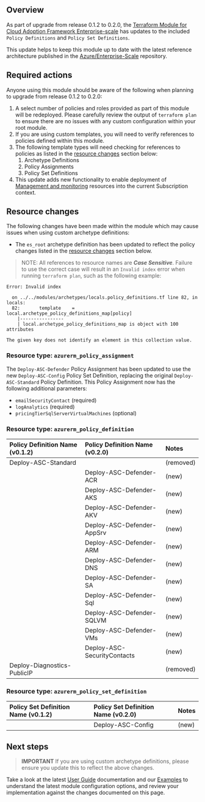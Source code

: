 ## Overview

As part of upgrade from release 0.1.2 to 0.2.0, the [Terraform Module for Cloud Adoption Framework Enterprise-scale][terraform-registry-caf-enterprise-scale] has updates to the included `Policy Definitions` and `Policy Set Definitions`.

This update helps to keep this module up to date with the latest reference architecture published in the [Azure/Enterprise-Scale][azure/enterprise-scale] repository.

## Required actions

Anyone using this module should be aware of the following when planning to upgrade from release 0.1.2 to 0.2.0:

1. A select number of policies and roles provided as part of this module will be redeployed. Please carefully review the output of `terraform plan` to ensure there are no issues with any custom configuration within your root module.
1. If you are using custom templates, you will need to verify references to policies defined within this module.
1. The following template types will need checking for references to policies as listed in the [resource changes](#resource-changes) section below:
   1. Archetype Definitions
   1. Policy Assignments
   1. Policy Set Definitions
1. This update adds new functionality to enable deployment of [Management and monitoring][ESLZ-Management] resources into the current Subscription context.

## Resource changes

The following changes have been made within the module which may cause issues when using custom archetype definitions:

- The `es_root` archetype definition has been updated to reflect the policy changes listed in the [resource changes](#resource-changes) section below.

> NOTE: All references to resource names are **_Case Sensitive_**. Failure to use the correct case will result in an `Invalid index` error when running `terraform plan`, such as the following example:

```shell
Error: Invalid index

  on ../../modules/archetypes/locals.policy_definitions.tf line 82, in locals:
  82:       template    = local.archetype_policy_definitions_map[policy]
    |----------------
    | local.archetype_policy_definitions_map is object with 100 attributes

The given key does not identify an element in this collection value.
```

### Resource type: `azurerm_policy_assignment`

The `Deploy-ASC-Defender` Policy Assignment has been updated to use the new `Deploy-ASC-Config` Policy Set Definition, replacing the original `Deploy-ASC-Standard` Policy Definition.
This Policy Assignment now has the following additional parameters:

- `emailSecurityContact` (required)
- `logAnalytics` (required)
- `pricingTierSqlServerVirtualMachines` (optional)

### Resource type: `azurerm_policy_definition`

| Policy Definition Name (v0.1.2) | Policy Definition Name (v0.2.0) | Notes     |
| :------------------------------ | :------------------------------ | :-------- |
| Deploy-ASC-Standard             |                                 | (removed) |
|                                 | Deploy-ASC-Defender-ACR         | (new)     |
|                                 | Deploy-ASC-Defender-AKS         | (new)     |
|                                 | Deploy-ASC-Defender-AKV         | (new)     |
|                                 | Deploy-ASC-Defender-AppSrv      | (new)     |
|                                 | Deploy-ASC-Defender-ARM         | (new)     |
|                                 | Deploy-ASC-Defender-DNS         | (new)     |
|                                 | Deploy-ASC-Defender-SA          | (new)     |
|                                 | Deploy-ASC-Defender-Sql         | (new)     |
|                                 | Deploy-ASC-Defender-SQLVM       | (new)     |
|                                 | Deploy-ASC-Defender-VMs         | (new)     |
|                                 | Deploy-ASC-SecurityContacts     | (new)     |
| Deploy-Diagnostics-PublicIP     |                                 | (removed) |

### Resource type: `azurerm_policy_set_definition`

| Policy Set Definition Name (v0.1.2) | Policy Set Definition Name (v0.2.0) | Notes |
| :---------------------------------- | :---------------------------------- | :---- |
|                                     | Deploy-ASC-Config                   | (new) |

## Next steps

> **IMPORTANT** If you are using custom archetype definitions, please ensure you update this to reflect the above changes.

Take a look at the latest [User Guide](./User-Guide) documentation and our [Examples](./Examples) to understand the latest module configuration options, and review your implementation against the changes documented on this page.

[//]: # "************************"
[//]: # "INSERT LINK LABELS BELOW"
[//]: # "************************"
[terraform-registry-caf-enterprise-scale]: https://registry.terraform.io/modules/Azure/caf-enterprise-scale/azurerm/latest "Terraform Registry: Terraform Module for Cloud Adoption Framework Enterprise-scale"
[azure/enterprise-scale]: https://github.com/Azure/Enterprise-Scale
[ESLZ-Management]: https://docs.microsoft.com/azure/cloud-adoption-framework/ready/enterprise-scale/management-and-monitoring
